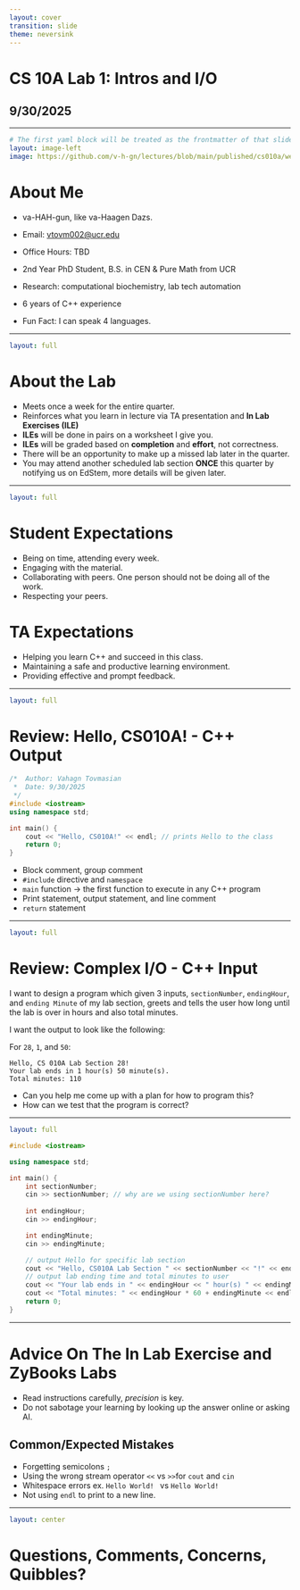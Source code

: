 ```yaml
---
layout: cover
transition: slide
theme: neversink
---
```


# CS 10A Lab 1: Intros and I/O

## 9/30/2025

---

```yaml
# The first yaml block will be treated as the frontmatter of that slide
layout: image-left
image: https://github.com/v-h-gn/lectures/blob/main/published/cs010a/week1/vhgn-formatted.png?raw=true
```

# About Me

- va-HAH-gun, like va-Haagen Dazs.

- Email: vtovm002@ucr.edu

- Office Hours: TBD

- 2nd Year PhD Student, B.S. in CEN & Pure Math from UCR 

- Research: computational biochemistry, lab tech automation

- 6 years of C++ experience

- Fun Fact: I can speak 4 languages. 

---

```yaml
layout: full
```
# About the Lab

- Meets once a week for the entire quarter.
- Reinforces what you learn in lecture via TA presentation and **In Lab Exercises (ILE)**
- **ILEs** will be done in pairs on a worksheet I give you. 
- **ILEs** will be graded based on **completion** and **effort**, not correctness.
- There will be an opportunity to make up a missed lab later in the quarter.
- You may attend another scheduled lab section **ONCE** this quarter by notifying us on EdStem, more details will be given later.

---

```yaml
layout: full
```
# Student Expectations

- Being on time, attending every week. 
- Engaging with the material.
- Collaborating with peers. One person should not be doing all of the work. 
- Respecting your peers.

# TA Expectations
- Helping you learn C++ and succeed in this class.
- Maintaining a safe and productive learning environment.
- Providing effective and prompt feedback.

---

```yaml
layout: full
```

# Review: Hello, CS010A! - C++ Output

```cpp {hide|1-3|4-5|7,10|8|9}{lines:true}
/*  Author: Vahagn Tovmasian
 *  Date: 9/30/2025
 */
#include <iostream>
using namespace std;

int main() {
    cout << "Hello, CS010A!" << endl; // prints Hello to the class
    return 0;
}
```
<v-clicks>

- Block comment, group comment
- `#include` directive and `namespace`
- `main` function -> the first function to execute in any C++ program
- Print statement, output statement, and line comment
- `return` statement

</v-clicks>

---

```yaml
layout: full
```

# Review: Complex I/O - C++ Input
I want to design a program which given 3 inputs, `sectionNumber`, `endingHour`, and `ending Minute` of my lab section, greets and tells the user how long until the lab is over in hours and also total minutes.

I want the output to look like the following:

For `28`, `1`, and `50`:

```
Hello, CS 010A Lab Section 28!
Your lab ends in 1 hour(s) 50 minute(s).
Total minutes: 110
```

<v-clicks>

- Can you help me come up with a plan for how to program this?
- How can we test that the program is correct? 

</v-clicks>


---

```yaml
layout: full
```

```cpp {hide|1-5|6,7|6-13|16|18|19|all}{lines:true}
#include <iostream>

using namespace std;

int main() {
    int sectionNumber;
    cin >> sectionNumber; // why are we using sectionNumber here?
    
    int endingHour;
    cin >> endingHour;

    int endingMinute;
    cin >> endingMinute;

    // output Hello for specific lab section
    cout << "Hello, CS010A Lab Section " << sectionNumber << "!" << endl;
    // output lab ending time and total minutes to user
    cout << "Your lab ends in " << endingHour << " hour(s) " << endingMinute << " minute(s)." << endl;
    cout << "Total minutes: " << endingHour * 60 + endingMinute << endl; 
    return 0;
}
```

---

# Advice On The In Lab Exercise and ZyBooks Labs

- Read instructions carefully, _precision_ is key. 
- Do not sabotage your learning by looking up the answer online or asking AI.

## Common/Expected Mistakes
- Forgetting semicolons `;`
- Using the wrong stream operator `<<` vs `>>`for `cout` and `cin`
- Whitespace errors ex. `Hello World! `  vs `Hello World!`
- Not using `endl` to print to a new line.

---

```yaml
layout: center
```

# Questions, Comments, Concerns, Quibbles?